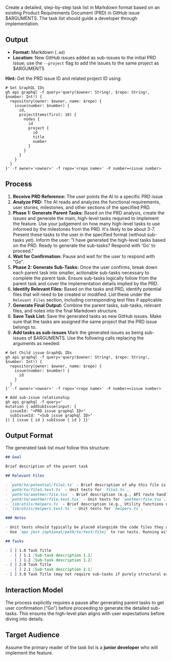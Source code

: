 Create a detailed, step-by-step task list in Markdown format based on an existing Product Requirements Document (PRD) in GitHub issue $ARGUMENTS. The task list should guide a developer through implementation.

## Output

- **Format:** Markdown (`.md`)
- **Location:** New GitHub issues added as sub-issues to the initial PRD issue; use the `--project` flag to add the issues to the same project as $ARGUMENTS

**Hint:** Get the PRD issue ID and related project ID using:

```
# Get GraphQL IDs  
gh api graphql -f query='query($owner: String!, $repo: String!, $number: Int!) {
  repository(owner: $owner, name: $repo) {
    issue(number: $number) {
      id,
      projectItems(first: 10) {
        nodes {
          id
          project {
            id
            title
            number
          }
        }
      }
    }
  }
}' -f owner='<owner>' -f repo='<repo name>' -F number=<issue number>
```

## Process

1.  **Receive PRD Reference:** The user points the AI to a specific PRD issue
2.  **Analyze PRD:** The AI reads and analyzes the functional requirements, user stories, milestones, and other sections of the specified PRD.
3.  **Phase 1: Generate Parent Tasks:** Based on the PRD analysis, create the issues and generate the main, high-level tasks required to implement the feature. Use your judgement on how many high-level tasks to use informed by the milestones from the PRD. It's likely to be about 3-7. Present these tasks to the user in the specified format (without sub-tasks yet). Inform the user: "I have generated the high-level tasks based on the PRD. Ready to generate the sub-tasks? Respond with 'Go' to proceed."
4.  **Wait for Confirmation:** Pause and wait for the user to respond with "Go".
5.  **Phase 2: Generate Sub-Tasks:** Once the user confirms, break down each parent task into smaller, actionable sub-tasks necessary to complete the parent task. Ensure sub-tasks logically follow from the parent task and cover the implementation details implied by the PRD.
6.  **Identify Relevant Files:** Based on the tasks and PRD, identify potential files that will need to be created or modified. List these under the `Relevant Files` section, including corresponding test files if applicable.
7.  **Generate Final Output:** Combine the parent tasks, sub-tasks, relevant files, and notes into the final Markdown structure.
8.  **Save Task List:** Save the generated tasks as new GitHub issues. Make sure that the tasks are assigned the same project that the PRD issue belongs to.
9.  **Add tasks as sub-issues** Mark the generated issues as being sub-issues of $ARGUMENTS. Use the following calls replacing the arguments as needed:
   ```
   # Get Child issue GraphQL IDs  
   gh api graphql -f query='query($owner: String!, $repo: String!, $number: Int!) {
     repository(owner: $owner, name: $repo) {
       issue(number: $number) {
         id
       }
     }
   }' -f owner='<owner>' -f repo='<repo name>' -F number=<issue number>

   # Add sub-issue relationship
   gh api graphql -f query='
   mutation { addSubIssue(input: {
     issueId: "<PRD issue graphql ID>"
     subIssueId: "<Sub issue graphql ID>"
   }) { issue { id } subIssue { id } }}'
   ```

## Output Format

The generated task list _must_ follow this structure:

```markdown
## Goal

Brief description of the parent task

## Relevant Files

- `path/to/potential/file1.ts` - Brief description of why this file is relevant (e.g., Contains the main component for this feature).
- `path/to/file1.test.ts` - Unit tests for `file1.ts`.
- `path/to/another/file.tsx` - Brief description (e.g., API route handler for data submission).
- `path/to/another/file.test.tsx` - Unit tests for `another/file.tsx`.
- `lib/utils/helpers.ts` - Brief description (e.g., Utility functions needed for calculations).
- `lib/utils/helpers.test.ts` - Unit tests for `helpers.ts`.

### Notes

- Unit tests should typically be placed alongside the code files they are testing (e.g., `MyComponent.tsx` and `MyComponent.test.tsx` in the same directory).
- Use `npx jest [optional/path/to/test/file]` to run tests. Running without a path executes all tests found by the Jest configuration.

## Tasks

- [ ] 1.0 Task Title
  - [ ] 1.1 [Sub-task description 1.1]
  - [ ] 1.2 [Sub-task description 1.2]
- [ ] 2.0 Task Title
  - [ ] 2.1 [Sub-task description 2.1]
- [ ] 3.0 Task Title (may not require sub-tasks if purely structural or configuration)
```

## Interaction Model

The process explicitly requires a pause after generating parent tasks to get user confirmation ("Go") before proceeding to generate the detailed sub-tasks. This ensures the high-level plan aligns with user expectations before diving into details.

## Target Audience

Assume the primary reader of the task list is a **junior developer** who will implement the feature.

<!-- Originally from https://github.com/snarktank/ai-dev-tasks - Apache 2.0 license -->
